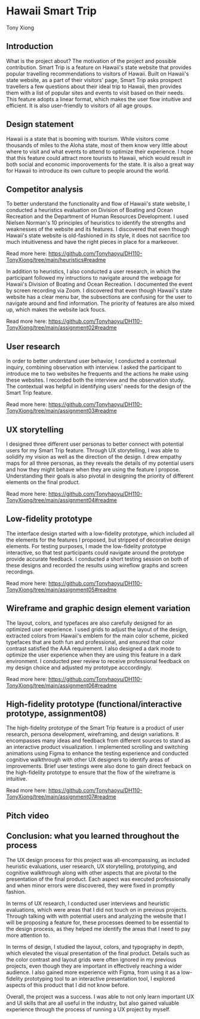 # Hawaii Smart Trip
Tony Xiong

## Introduction
What is the project about? The motivation of the project and possible contribution.
Smart Trip is a feature on Hawaii's state website that provides popular travelling recommendations to visitors of Hawaii. Built on Hawaii's state website, as a part of their visitors' page, Smart Trip asks prospect travellers a few questions about their ideal trip to Hawaii, then provides them with a list of popular sites and events to visit based on their needs. This feature adopts a linear format, which makes the user flow intuitive and efficient. It is also user-friendly to visitors of all age groups.

## Design statement
Hawaii is a state that is booming with tourism. While visitors come thousands of miles to the Aloha state, most of them know very little about where to visit and what events to attend to optimize their experience. I hope that this feature could attract more tourists to Hawaii, which would result in both social and economic imporovements for the state. It is also a great way for Hawaii to introduce its own culture to people around the world.

## Competitor analysis
To better understand the functionality and flow of Hawaii's state website, I conducted a heuristics evaluation on Division of Boating and Ocean Recreation and the Department of Human Resources Development. I used Nielsen Norman's 10 principles of heuristics to identify the strengths and weaknesses of the website and its features. I discovered that even though Hawaii's state website is old-fashioned in its style, it does not sacrifice too much intuitiveness and have the right pieces in place for a markeover.

Read more here: https://github.com/Tonyhaoyu/DH110-TonyXiong/tree/main/heuristics#readme

In addition to heuristics, I also conducted a user research, in which the participant followed my intructions to navigate around the webpage for Hawaii's Division of Boating and Ocean Recreation. I documented the event by screen recording via Zoom. I discovered that even though Hawaii's state website has a clear menu bar, the subsections are confusing for the user to navigate around and find information. The priority of features are also mixed up, which makes the website lack foucs.

Read more here: https://github.com/Tonyhaoyu/DH110-TonyXiong/tree/main/assignment02#readme

## User research
In order to better understand user behavior, I conducted a contextual inquiry, combining observation with interview. I asked the participant to introduce me to two websites he frequents and the actions he make using these websites. I recorded both the interview and the observation study. The contextual was helpful in identifying users' needs for the design of the Smart Trip feature.

Read more here: https://github.com/Tonyhaoyu/DH110-TonyXiong/tree/main/assignment03#readme

## UX storytelling
I designed three different user personas to better connect with potential users for my Smart Trip feature. Through UX storytelling, I was able to solidify my vision as well as the direction of the design. I drew empathy maps for all three personas, as they reveals the details of my potential users and how they might behave when they are using the feature I propose. Understanding their goals is also pivotal in designing the priority of different elements on the final product.

Read more here: https://github.com/Tonyhaoyu/DH110-TonyXiong/tree/main/assignment04#readme

## Low-fidelity prototype
The interface design started with a low-fidelity prototype, which included all the elements for the features I proposed, but stripped of decorative design elements. For testing purposes, I made the low-fidelity prototype interactive, so that test participants could navigate around the prototype provide accurate feedback. I conducted a short testing session on both of these designs and recorded the results using wireflow graphs and screen recordings.

Read more here: https://github.com/Tonyhaoyu/DH110-TonyXiong/tree/main/assignment05#readme

## Wireframe and graphic design element variation
The layout, colors, and typefaces are also carefully designed for an optimized user experience. I used grids to adjust the layout of the design, extracted colors from Hawaii's emblem for the main color scheme, picked typefaces that are both fun and professional, and ensured that color contrast satisfied the AAA requirement. I also designed a dark mode to optimize the user experience when they are using this feature in a dark environment. I conducted peer review to receive professional feedback on my design choice and adjusted my prototype acccordingly.

Read more here: https://github.com/Tonyhaoyu/DH110-TonyXiong/tree/main/assignment06#readme

## High-fidelity prototype (functional/interactive prototype, assignment08)
The high-fidelity prototype of the Smart Trip feature is a product of user research, persona development, wireframing, and design variations. It encompasses many ideas and feedback from different sources to stand as an interactive product visualization. I implemented scrolling and switching animations using Figma to enhance the testing experience and conducted cognitive walkthrough with other UX designers to identify areas of improvements. Brief user testings were also done to gain direct feeback on the high-fidelity prototype to ensure that the flow of the wireframe is intuitive.

Read more here: https://github.com/Tonyhaoyu/DH110-TonyXiong/tree/main/assignment07#readme

## Pitch video

## Conclusion: what you learned throughout the process
The UX design process for this project was all-encompassing, as included heuristic evaluations, user research, UX storytelling, prototyping, and cognitive walkthrough along with other aspects that are pivotal to the presentation of the final product. Each aspect was executed professionally and when minor errors were discovered, they were fixed in promptly fashion.

In terms of UX research, I conducted user interviews and heuristic evaluations, which were areas that I did not touch on in previous projects. Through talking with with potential users and analyzing the website that I will be proposing a feature for, these processes deemed to be essential to the design process, as they helped me identify the areas that I need to pay more attention to.

In terms of design, I studied the layout, colors, and typography in depth, which elevated the visual presentation of the final product. Details such as the color contrast and layout grids were often ignored in my previous projects, even though they are important in effectively reaching a wider audience. I also gained more experience with Figma, from using it as a low-fidelity prototyping tool to an interactive presentation tool, I explored aspects of this product that I did not know before.

Overall, the project was a success. I was able to not only learn important UX and UI skills that are all useful in the industry, but also gained valuable experience through the process of running a UX project by myself.
